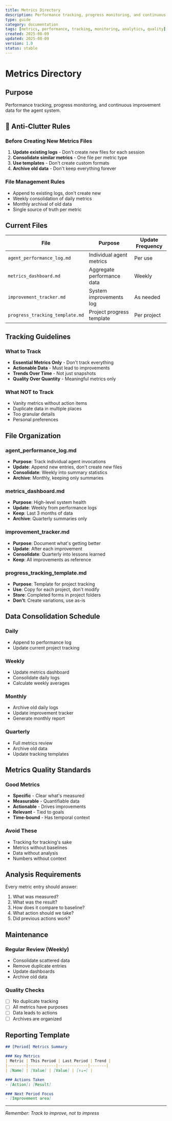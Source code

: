 ```yaml
---
title: Metrics Directory
description: Performance tracking, progress monitoring, and continuous improvement data for the agent system
type: guide
category: documentation
tags: [metrics, performance, tracking, monitoring, analytics, quality]
created: 2025-08-09
updated: 2025-08-09
version: 1.0
status: stable
---
```


# Metrics Directory

## Purpose
Performance tracking, progress monitoring, and continuous improvement data for the agent system.

## 🚫 Anti-Clutter Rules

### Before Creating New Metrics Files
1. **Update existing logs** - Don't create new files for each session
2. **Consolidate similar metrics** - One file per metric type
3. **Use templates** - Don't create custom formats
4. **Archive old data** - Don't keep everything forever

### File Management Rules
- Append to existing logs, don't create new
- Weekly consolidation of daily metrics
- Monthly archival of old data
- Single source of truth per metric

## Current Files

| File | Purpose | Update Frequency |
|------|---------|------------------|
| `agent_performance_log.md` | Individual agent metrics | Per use |
| `metrics_dashboard.md` | Aggregate performance data | Weekly |
| `improvement_tracker.md` | System improvements log | As needed |
| `progress_tracking_template.md` | Project progress template | Per project |

## Tracking Guidelines

### What to Track
- **Essential Metrics Only** - Don't track everything
- **Actionable Data** - Must lead to improvements
- **Trends Over Time** - Not just snapshots
- **Quality Over Quantity** - Meaningful metrics only

### What NOT to Track
- Vanity metrics without action items
- Duplicate data in multiple places
- Too granular details
- Personal preferences

## File Organization

### agent_performance_log.md
- **Purpose**: Track individual agent invocations
- **Update**: Append new entries, don't create new files
- **Consolidate**: Weekly into summary statistics
- **Archive**: Monthly, keeping only summaries

### metrics_dashboard.md
- **Purpose**: High-level system health
- **Update**: Weekly from performance logs
- **Keep**: Last 3 months of data
- **Archive**: Quarterly summaries only

### improvement_tracker.md
- **Purpose**: Document what's getting better
- **Update**: After each improvement
- **Consolidate**: Quarterly into lessons learned
- **Keep**: All improvements as reference

### progress_tracking_template.md
- **Purpose**: Template for project tracking
- **Use**: Copy for each project, don't modify
- **Store**: Completed forms in project folders
- **Don't**: Create variations, use as-is

## Data Consolidation Schedule

### Daily
- Append to performance log
- Update current project tracking

### Weekly
- Update metrics dashboard
- Consolidate daily logs
- Calculate weekly averages

### Monthly
- Archive old daily logs
- Update improvement tracker
- Generate monthly report

### Quarterly
- Full metrics review
- Archive old data
- Update tracking templates

## Metrics Quality Standards

### Good Metrics
- **Specific** - Clear what's measured
- **Measurable** - Quantifiable data
- **Actionable** - Drives improvements
- **Relevant** - Tied to goals
- **Time-bound** - Has temporal context

### Avoid These
- Tracking for tracking's sake
- Metrics without baselines
- Data without analysis
- Numbers without context

## Analysis Requirements

Every metric entry should answer:
1. What was measured?
2. What was the result?
3. How does it compare to baseline?
4. What action should we take?
5. Did previous actions work?

## Maintenance

### Regular Review (Weekly)
- Consolidate scattered data
- Remove duplicate entries
- Update dashboards
- Archive old data

### Quality Checks
- [ ] No duplicate tracking
- [ ] All metrics have purposes
- [ ] Data leads to actions
- [ ] Archives are organized

## Reporting Template

```markdown
## [Period] Metrics Summary

### Key Metrics
| Metric | This Period | Last Period | Trend |
|--------|------------|-------------|-------|
| [Name] | [Value] | [Value] | [↑↓→] |

### Actions Taken
- [Action]: [Result]

### Next Period Focus
- [Improvement area]
```

---

*Remember: Track to improve, not to impress*